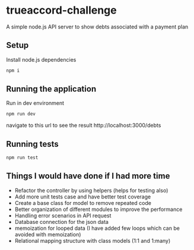 # trueaccord-challenge
A simple node.js API server to show debts associated with a payment plan

## Setup
Install node.js dependencies
```sh
npm i
```

## Running the application
Run in dev environment
```sh
npm run dev
```

navigate to this url to see the result http://localhost:3000/debts

## Running tests
```sh
npm run test
```

## Things I would have done if I had more time
- Refactor the controller by using helpers (helps for testing also)
- Add more unit tests case and have better test coverage
- Create a base class for model to remove repeated code
- Better organization of different modules to improve the performance
- Handling error scenarios in API request
- Database connection for the json data
- memoization for looped data (I have added few loops which can be avoided with memoization)
- Relational mapping structure with class models (1:1 and 1:many)